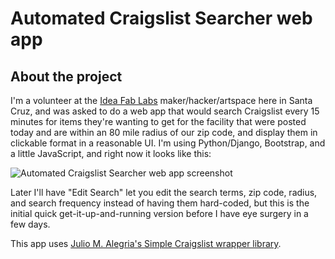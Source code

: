 # Automated Craigslist Searcher web app

## About the project

I'm a volunteer at the [Idea Fab Labs](https://santacruz.ideafablabs.com/) maker/hacker/artspace here in Santa Cruz, 
and was asked to do a web app that would search Craigslist every 15 minutes for items they're wanting to get for the 
facility that were posted today and are within an 80 mile radius of our zip code, and display them in clickable 
format in a reasonable UI. I'm using Python/Django, Bootstrap, and a little JavaScript, and right now it looks like 
this:

![Automated Craigslist Searcher web app screenshot](https://github.com/tachyonlabs/automated-craigslist-searcher-web-app/blob/master/screenshot.png "Automated Craigslist Searcher web app screenshot")

Later I'll have "Edit Search" let you edit the search terms, zip code, radius, and search frequency instead of having 
them hard-coded, but this is the initial quick get-it-up-and-running version before I have eye surgery in a few days.

This app uses [Julio M. Alegria's Simple Craigslist wrapper library](https://github.com/juliomalegria/python-craigslist).
